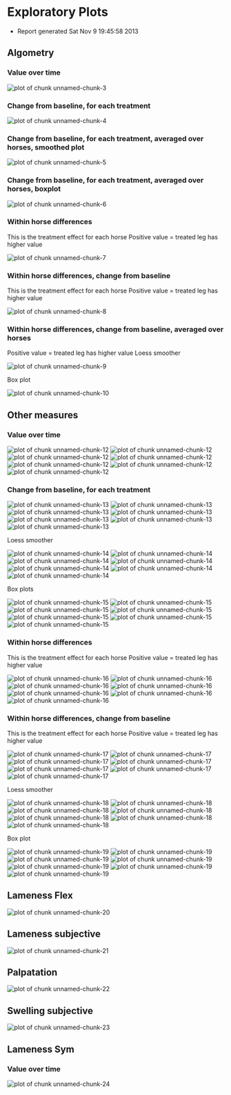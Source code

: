 # Exploratory Plots
- Report generated Sat Nov  9 19:45:58 2013




## Algometry




### Value over time

![plot of chunk unnamed-chunk-3](figure/unnamed-chunk-3.png) 


### Change from baseline, for each treatment

![plot of chunk unnamed-chunk-4](figure/unnamed-chunk-4.png) 


### Change from baseline, for each treatment, averaged over horses, smoothed plot

![plot of chunk unnamed-chunk-5](figure/unnamed-chunk-5.png) 


### Change from baseline, for each treatment, averaged over horses, boxplot

![plot of chunk unnamed-chunk-6](figure/unnamed-chunk-6.png) 


### Within horse differences
This is the treatment effect for each horse
Positive value = treated leg has higher value

![plot of chunk unnamed-chunk-7](figure/unnamed-chunk-7.png) 


### Within horse differences, change from baseline
This is the treatment effect for each horse
Positive value = treated leg has higher value

![plot of chunk unnamed-chunk-8](figure/unnamed-chunk-8.png) 


### Within horse differences, change from baseline, averaged over horses
Positive value = treated leg has higher value
Loess smoother

![plot of chunk unnamed-chunk-9](figure/unnamed-chunk-9.png) 


Box plot

![plot of chunk unnamed-chunk-10](figure/unnamed-chunk-10.png) 


## Other measures




### Value over time

![plot of chunk unnamed-chunk-12](figure/unnamed-chunk-121.png) ![plot of chunk unnamed-chunk-12](figure/unnamed-chunk-122.png) ![plot of chunk unnamed-chunk-12](figure/unnamed-chunk-123.png) ![plot of chunk unnamed-chunk-12](figure/unnamed-chunk-124.png) ![plot of chunk unnamed-chunk-12](figure/unnamed-chunk-125.png) ![plot of chunk unnamed-chunk-12](figure/unnamed-chunk-126.png) ![plot of chunk unnamed-chunk-12](figure/unnamed-chunk-127.png) 


### Change from baseline, for each treatment

![plot of chunk unnamed-chunk-13](figure/unnamed-chunk-131.png) ![plot of chunk unnamed-chunk-13](figure/unnamed-chunk-132.png) ![plot of chunk unnamed-chunk-13](figure/unnamed-chunk-133.png) ![plot of chunk unnamed-chunk-13](figure/unnamed-chunk-134.png) ![plot of chunk unnamed-chunk-13](figure/unnamed-chunk-135.png) ![plot of chunk unnamed-chunk-13](figure/unnamed-chunk-136.png) ![plot of chunk unnamed-chunk-13](figure/unnamed-chunk-137.png) 


Loess smoother

![plot of chunk unnamed-chunk-14](figure/unnamed-chunk-141.png) ![plot of chunk unnamed-chunk-14](figure/unnamed-chunk-142.png) ![plot of chunk unnamed-chunk-14](figure/unnamed-chunk-143.png) ![plot of chunk unnamed-chunk-14](figure/unnamed-chunk-144.png) ![plot of chunk unnamed-chunk-14](figure/unnamed-chunk-145.png) ![plot of chunk unnamed-chunk-14](figure/unnamed-chunk-146.png) ![plot of chunk unnamed-chunk-14](figure/unnamed-chunk-147.png) 


Box plots

![plot of chunk unnamed-chunk-15](figure/unnamed-chunk-151.png) ![plot of chunk unnamed-chunk-15](figure/unnamed-chunk-152.png) ![plot of chunk unnamed-chunk-15](figure/unnamed-chunk-153.png) ![plot of chunk unnamed-chunk-15](figure/unnamed-chunk-154.png) ![plot of chunk unnamed-chunk-15](figure/unnamed-chunk-155.png) ![plot of chunk unnamed-chunk-15](figure/unnamed-chunk-156.png) ![plot of chunk unnamed-chunk-15](figure/unnamed-chunk-157.png) 


### Within horse differences
This is the treatment effect for each horse
Positive value = treated leg has higher value

![plot of chunk unnamed-chunk-16](figure/unnamed-chunk-161.png) ![plot of chunk unnamed-chunk-16](figure/unnamed-chunk-162.png) ![plot of chunk unnamed-chunk-16](figure/unnamed-chunk-163.png) ![plot of chunk unnamed-chunk-16](figure/unnamed-chunk-164.png) ![plot of chunk unnamed-chunk-16](figure/unnamed-chunk-165.png) ![plot of chunk unnamed-chunk-16](figure/unnamed-chunk-166.png) ![plot of chunk unnamed-chunk-16](figure/unnamed-chunk-167.png) 


### Within horse differences, change from baseline
This is the treatment effect for each horse
Positive value = treated leg has higher value

![plot of chunk unnamed-chunk-17](figure/unnamed-chunk-171.png) ![plot of chunk unnamed-chunk-17](figure/unnamed-chunk-172.png) ![plot of chunk unnamed-chunk-17](figure/unnamed-chunk-173.png) ![plot of chunk unnamed-chunk-17](figure/unnamed-chunk-174.png) ![plot of chunk unnamed-chunk-17](figure/unnamed-chunk-175.png) ![plot of chunk unnamed-chunk-17](figure/unnamed-chunk-176.png) ![plot of chunk unnamed-chunk-17](figure/unnamed-chunk-177.png) 


Loess smoother

![plot of chunk unnamed-chunk-18](figure/unnamed-chunk-181.png) ![plot of chunk unnamed-chunk-18](figure/unnamed-chunk-182.png) ![plot of chunk unnamed-chunk-18](figure/unnamed-chunk-183.png) ![plot of chunk unnamed-chunk-18](figure/unnamed-chunk-184.png) ![plot of chunk unnamed-chunk-18](figure/unnamed-chunk-185.png) ![plot of chunk unnamed-chunk-18](figure/unnamed-chunk-186.png) ![plot of chunk unnamed-chunk-18](figure/unnamed-chunk-187.png) 


Box plot

![plot of chunk unnamed-chunk-19](figure/unnamed-chunk-191.png) ![plot of chunk unnamed-chunk-19](figure/unnamed-chunk-192.png) ![plot of chunk unnamed-chunk-19](figure/unnamed-chunk-193.png) ![plot of chunk unnamed-chunk-19](figure/unnamed-chunk-194.png) ![plot of chunk unnamed-chunk-19](figure/unnamed-chunk-195.png) ![plot of chunk unnamed-chunk-19](figure/unnamed-chunk-196.png) ![plot of chunk unnamed-chunk-19](figure/unnamed-chunk-197.png) 


## Lameness Flex

![plot of chunk unnamed-chunk-20](figure/unnamed-chunk-20.png) 


## Lameness subjective

![plot of chunk unnamed-chunk-21](figure/unnamed-chunk-21.png) 


## Palpatation

![plot of chunk unnamed-chunk-22](figure/unnamed-chunk-22.png) 


## Swelling subjective

![plot of chunk unnamed-chunk-23](figure/unnamed-chunk-23.png) 


## Lameness Sym
### Value over time

![plot of chunk unnamed-chunk-24](figure/unnamed-chunk-24.png) 


